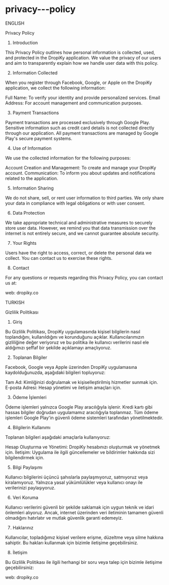 # privacy---policy

ENGLISH

Privacy Policy

1. Introduction

This Privacy Policy outlines how personal information is collected, used, and protected in the DropiKy application. We value the privacy of our users and aim to transparently explain how we handle user data with this policy.

2. Information Collected

When you register through Facebook, Google, or Apple on the DropiKy application, we collect the following information:

Full Name: To verify your identity and provide personalized services.
Email Address: For account management and communication purposes.

3. Payment Transactions

Payment transactions are processed exclusively through Google Play. Sensitive information such as credit card details is not collected directly through our application. All payment transactions are managed by Google Play's secure payment systems.

4. Use of Information

We use the collected information for the following purposes:

Account Creation and Management: To create and manage your DropiKy account.
Communication: To inform you about updates and notifications related to the application.

5. Information Sharing

We do not share, sell, or rent user information to third parties. We only share your data in compliance with legal obligations or with user consent.

6. Data Protection

We take appropriate technical and administrative measures to securely store user data. However, we remind you that data transmission over the internet is not entirely secure, and we cannot guarantee absolute security.

7. Your Rights

Users have the right to access, correct, or delete the personal data we collect. You can contact us to exercise these rights.

8. Contact

For any questions or requests regarding this Privacy Policy, you can contact us at:

web: dropiky.co


TURKISH

Gizlilik Politikası

1. Giriş

Bu Gizlilik Politikası, DropiKy uygulamasında kişisel bilgilerin nasıl toplandığını, kullanıldığını ve korunduğunu açıklar. Kullanıcılarımızın gizliliğine değer veriyoruz ve bu politika ile kullanıcı verilerini nasıl ele aldığımızı şeffaf bir şekilde açıklamayı amaçlıyoruz.

2. Toplanan Bilgiler

Facebook, Google veya Apple üzerinden DropiKy uygulamasına kaydolduğunuzda, aşağıdaki bilgileri topluyoruz:

Tam Ad: Kimliğinizi doğrulamak ve kişiselleştirilmiş hizmetler sunmak için.
E-posta Adresi: Hesap yönetimi ve iletişim amaçları için.

3. Ödeme İşlemleri

Ödeme işlemleri yalnızca Google Play aracılığıyla işlenir. Kredi kartı gibi hassas bilgiler doğrudan uygulamamız aracılığıyla toplanmaz. Tüm ödeme işlemleri Google Play'in güvenli ödeme sistemleri tarafından yönetilmektedir.

4. Bilgilerin Kullanımı

Toplanan bilgileri aşağıdaki amaçlarla kullanıyoruz:

Hesap Oluşturma ve Yönetimi: DropiKy hesabınızı oluşturmak ve yönetmek için.
İletişim: Uygulama ile ilgili güncellemeler ve bildirimler hakkında sizi bilgilendirmek için.

5. Bilgi Paylaşımı

Kullanıcı bilgilerini üçüncü şahıslarla paylaşmıyoruz, satmıyoruz veya kiralamıyoruz. Yalnızca yasal yükümlülükler veya kullanıcı onayı ile verilerinizi paylaşıyoruz.

6. Veri Koruma

Kullanıcı verilerini güvenli bir şekilde saklamak için uygun teknik ve idari önlemleri alıyoruz. Ancak, internet üzerinden veri iletiminin tamamen güvenli olmadığını hatırlatır ve mutlak güvenlik garanti edemeyiz.

7. Haklarınız

Kullanıcılar, topladığımız kişisel verilere erişme, düzeltme veya silme hakkına sahiptir. Bu hakları kullanmak için bizimle iletişime geçebilirsiniz.

8. İletişim

Bu Gizlilik Politikası ile ilgili herhangi bir soru veya talep için bizimle iletişime geçebilirsiniz:

web: dropiky.co
